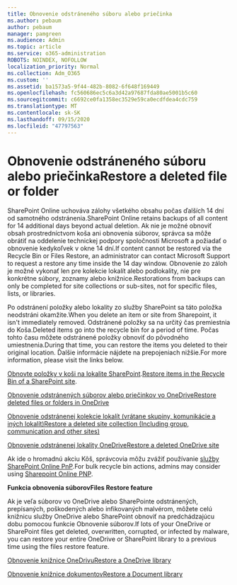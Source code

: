 ```yaml
---
title: Obnovenie odstráneného súboru alebo priečinka
ms.author: pebaum
author: pebaum
manager: pamgreen
ms.audience: Admin
ms.topic: article
ms.service: o365-administration
ROBOTS: NOINDEX, NOFOLLOW
localization_priority: Normal
ms.collection: Adm_O365
ms.custom: ''
ms.assetid: ba1573a5-9f44-482b-8082-6f648f169449
ms.openlocfilehash: fc560686ec5c6a3d42a97687fda80ae5001b5c60
ms.sourcegitcommit: c6692ce0fa1358ec3529e59ca0ecdfdea4cdc759
ms.translationtype: MT
ms.contentlocale: sk-SK
ms.lasthandoff: 09/15/2020
ms.locfileid: "47797563"
---
```

# <a name="restore-a-deleted-file-or-folder"></a><span data-ttu-id="f17ab-102">Obnovenie odstráneného súboru alebo priečinka</span><span class="sxs-lookup"><span data-stu-id="f17ab-102">Restore a deleted file or folder</span></span>

<span data-ttu-id="f17ab-103">SharePoint Online uchováva zálohy všetkého obsahu počas ďalších 14 dní od samotného odstránenia.</span><span class="sxs-lookup"><span data-stu-id="f17ab-103">SharePoint Online retains backups of all content for 14 additional days beyond actual deletion.</span></span> <span data-ttu-id="f17ab-104">Ak nie je možné obnoviť obsah prostredníctvom koša ani obnovenia súborov, správca sa môže obrátiť na oddelenie technickej podpory spoločnosti Microsoft a požiadať o obnovenie kedykoľvek v okne 14 dní.</span><span class="sxs-lookup"><span data-stu-id="f17ab-104">If content cannot be restored via the Recycle Bin or Files Restore, an administrator can contact Microsoft Support to request a restore any time inside the 14 day window.</span></span> <span data-ttu-id="f17ab-105">Obnovenie zo záloh je možné vykonať len pre kolekcie lokalít alebo podlokality, nie pre konkrétne súbory, zoznamy alebo knižnice.</span><span class="sxs-lookup"><span data-stu-id="f17ab-105">Restorations from backups can only be completed for site collections or sub-sites, not for specific files, lists, or libraries.</span></span>

<span data-ttu-id="f17ab-106">Po odstránení položky alebo lokality zo služby SharePoint sa táto položka neodstráni okamžite.</span><span class="sxs-lookup"><span data-stu-id="f17ab-106">When you delete an item or site from Sharepoint, it isn't immediately removed.</span></span> <span data-ttu-id="f17ab-107">Odstránené položky sa na určitý čas premiestnia do Koša.</span><span class="sxs-lookup"><span data-stu-id="f17ab-107">Deleted items go into the recycle bin for a period of time.</span></span> <span data-ttu-id="f17ab-108">Počas tohto času môžete odstránené položky obnoviť do pôvodného umiestnenia.</span><span class="sxs-lookup"><span data-stu-id="f17ab-108">During that time, you can restore the items you deleted to their original location.</span></span> <span data-ttu-id="f17ab-109">Ďalšie informácie nájdete na prepojeniach nižšie.</span><span class="sxs-lookup"><span data-stu-id="f17ab-109">For more information, please visit the links below.</span></span>

<span data-ttu-id="f17ab-110">[Obnovte položky v koši na lokalite SharePoint](https://support.office.com/article/restore-deleted-items-from-the-site-collection-recycle-bin-5fa924ee-16d7-487b-9a0a-021b9062d14b).</span><span class="sxs-lookup"><span data-stu-id="f17ab-110">[Restore items in the Recycle Bin of a SharePoint site](https://support.office.com/article/restore-deleted-items-from-the-site-collection-recycle-bin-5fa924ee-16d7-487b-9a0a-021b9062d14b).</span></span>

[<span data-ttu-id="f17ab-111">Obnovenie odstránených súborov alebo priečinkov vo OneDrive</span><span class="sxs-lookup"><span data-stu-id="f17ab-111">Restore deleted files or folders in OneDrive</span></span>](https://support.office.com/article/Restore-deleted-files-or-folders-in-OneDrive-949ada80-0026-4db3-a953-c99083e6a84f)

[<span data-ttu-id="f17ab-112">Obnovenie odstránenej kolekcie lokalít (vrátane skupiny, komunikácie a iných lokalít)</span><span class="sxs-lookup"><span data-stu-id="f17ab-112">Restore a deleted site collection (Including group, communication and other sites)</span></span>](https://docs.microsoft.com/sharepoint/restore-deleted-site-collection)

[<span data-ttu-id="f17ab-113">Obnovenie odstránenej lokality OneDrive</span><span class="sxs-lookup"><span data-stu-id="f17ab-113">Restore a deleted OneDrive site</span></span>](https://docs.microsoft.com/onedrive/restore-deleted-onedrive)

<span data-ttu-id="f17ab-114">Ak ide o hromadnú akciu Kôš, správcovia môžu zvážiť používanie [služby SharePoint Online PnP](https://docs.microsoft.com/powershell/sharepoint/sharepoint-pnp/sharepoint-pnp-cmdlets?view=sharepoint-ps).</span><span class="sxs-lookup"><span data-stu-id="f17ab-114">For bulk recycle bin actions, admins may consider using [Sharepoint Online PNP](https://docs.microsoft.com/powershell/sharepoint/sharepoint-pnp/sharepoint-pnp-cmdlets?view=sharepoint-ps).</span></span>

<span data-ttu-id="f17ab-115">**Funkcia obnovenia súborov**</span><span class="sxs-lookup"><span data-stu-id="f17ab-115">**Files Restore feature**</span></span>

<span data-ttu-id="f17ab-116">Ak je veľa súborov vo OneDrive alebo SharePointe odstránených, prepísaných, poškodených alebo infikovaných malvérom, môžete celú knižnicu služby OneDrive alebo SharePoint obnoviť na predchádzajúcu dobu pomocou funkcie Obnovenie súborov.</span><span class="sxs-lookup"><span data-stu-id="f17ab-116">If lots of your OneDrive or SharePoint files get deleted, overwritten, corrupted, or infected by malware, you can restore your entire OneDrive or SharePoint library to a previous time using the files restore feature.</span></span>

[<span data-ttu-id="f17ab-117">Obnovenie knižnice OneDrivu</span><span class="sxs-lookup"><span data-stu-id="f17ab-117">Restore a OneDrive library</span></span>](https://support.office.com/article/restore-your-onedrive-fa231298-759d-41cf-bcd0-25ac53eb8a15)

[<span data-ttu-id="f17ab-118">Obnovenie knižnice dokumentov</span><span class="sxs-lookup"><span data-stu-id="f17ab-118">Restore a Document library</span></span>](https://support.office.com/article/restore-a-document-library-317791c3-8bd0-4dfd-8254-3ca90883d39a)

